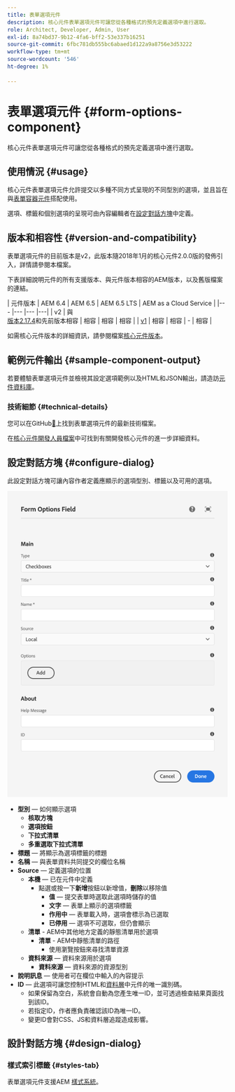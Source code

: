 ```yaml
---
title: 表單選項元件
description: 核心元件表單選項元件可讓您從各種格式的預先定義選項中進行選取。
role: Architect, Developer, Admin, User
exl-id: 8a74bd37-9b12-4fa6-bff2-53e337b16251
source-git-commit: 6fbc781db555bc6abaed1d122a9a8756e3d53222
workflow-type: tm+mt
source-wordcount: '546'
ht-degree: 1%

---
```


# 表單選項元件 {#form-options-component}

核心元件表單選項元件可讓您從各種格式的預先定義選項中進行選取。

## 使用情況 {#usage}

核心元件表單選項元件允許提交以多種不同方式呈現的不同型別的選項，並且旨在與[表單容器元件](form-container.md)搭配使用。

選項、標籤和個別選項的呈現可由內容編輯者在[設定對話方塊](#configure-dialog)中定義。

## 版本和相容性 {#version-and-compatibility}

表單選項元件的目前版本是v2，此版本隨2018年1月的核心元件2.0.0版的發佈引入，詳情請參閱本檔案。

下表詳細說明元件的所有支援版本、與元件版本相容的AEM版本，以及舊版檔案的連結。

| 元件版本 | AEM 6.4 | AEM 6.5 | AEM 6.5 LTS | AEM as a Cloud Service  |
|--- |--- |--- |---|
| v2 | 與<br>[版本2.17.4](/help/versions.md)和先前版本相容 | 相容 | 相容 | 相容 |
| [v1](/help/components/v1/form-options-v1.md) | 相容 | 相容 | - | 相容 |

如需核心元件版本的詳細資訊，請參閱檔案[核心元件版本](/help/versions.md)。

## 範例元件輸出 {#sample-component-output}

若要體驗表單選項元件並檢視其設定選項範例以及HTML和JSON輸出，請造訪[元件資料庫](https://adobe.com/go/aem_cmp_library_form_options)。

### 技術細節 {#technical-details}

您可以在GitHub[&#128279;](https://adobe.com/go/aem_cmp_tech_form_options_v2)上找到表單選項元件的最新技術檔案。

在[核心元件開發人員檔案](/help/developing/overview.md)中可找到有關開發核心元件的進一步詳細資料。

## 設定對話方塊 {#configure-dialog}

此設定對話方塊可讓內容作者定義應顯示的選項型別、標籤以及可用的選項。

![表單選項元件的編輯對話方塊](/help/assets/form-options-edit.png)

* **型別** — 如何顯示選項
   * **核取方塊**
   * **選項按鈕**
   * **下拉式清單**
   * **多重選取下拉式清單**
* **標題** — 將顯示為選項標籤的標題
* **名稱** — 與表單資料共同提交的欄位名稱
* **Source** — 定義選項的位置
   * **本機** — 已在元件中定義
      * 點選或按一下&#x200B;**新增**&#x200B;按鈕以新增值，**刪除**&#x200B;以移除值
         * **值** — 提交表單時選取此選項時儲存的值
         * **文字** — 表單上顯示的選項標籤
         * **作用中** — 表單載入時，選項會標示為已選取
         * **已停用** — 選項不可選取，但仍會顯示
   * **清單** - AEM中其他地方定義的靜態清單用於選項
      * **清單** - AEM中靜態清單的路徑
         * 使用瀏覽按鈕來尋找清單資源
   * **資料來源** — 資料來源用於選項
      * **資料來源** — 資料來源的資源型別
* **說明訊息** — 使用者可在欄位中輸入的內容提示
* **ID** — 此選項可讓您控制HTML和[資料層](/help/developing/data-layer/overview.md)中元件的唯一識別碼。
   * 如果保留為空白，系統會自動為您產生唯一ID，並可透過檢查結果頁面找到該ID。
   * 若指定ID，作者應負責確認該ID為唯一ID。
   * 變更ID會對CSS、JS和資料層追蹤造成影響。

## 設計對話方塊 {#design-dialog}

### 樣式索引標籤 {#styles-tab}

表單選項元件支援AEM [樣式系統](/help/get-started/authoring.md#component-styling)。
